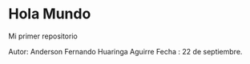 # Hola Mundo
Mi primer repositorio 

Autor: Anderson Fernando Huaringa Aguirre
Fecha : 22 de septiembre.
